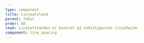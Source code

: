 ```yaml
---
type: component
title: Linjeafstand
parent: Tekst
order: 60
lead: Linjeafstanden er baseret på teksttypernes linjehøjde.
component: line_spacing
---
```

